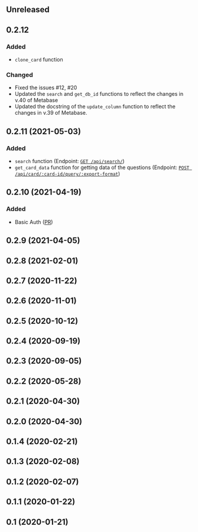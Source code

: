 ## Unreleased
## 0.2.12
### Added
- `clone_card` function
### Changed
- Fixed the issues #12, #20
- Updated the `search` and `get_db_id` functions to reflect the changes in v.40 of Metabase
- Updated the docstring of the `update_column` function to reflect the changes in v.39 of Metabase.
## 0.2.11 (2021-05-03)
### Added
- `search` function (Endpoint: [`GET /api/search/`](https://www.metabase.com/docs/latest/api-documentation.html#get-apisearch))
- `get_card_data` function for getting data of the questions (Endpoint: [`POST /api/card/:card-id/query/:export-format`](https://www.metabase.com/docs/latest/api-documentation.html#post-apicardcard-idqueryexport-format))
## 0.2.10 (2021-04-19)
### Added
- Basic Auth ([PR](https://github.com/vvaezian/metabase_api_python/pull/16))
## 0.2.9 (2021-04-05)
## 0.2.8 (2021-02-01)
## 0.2.7 (2020-11-22)
## 0.2.6 (2020-11-01)
## 0.2.5 (2020-10-12)
## 0.2.4 (2020-09-19)
## 0.2.3 (2020-09-05)
## 0.2.2 (2020-05-28)
## 0.2.1 (2020-04-30)
## 0.2.0 (2020-04-30)
## 0.1.4 (2020-02-21)
## 0.1.3 (2020-02-08)
## 0.1.2 (2020-02-07)
## 0.1.1 (2020-01-22)
## 0.1 (2020-01-21)

